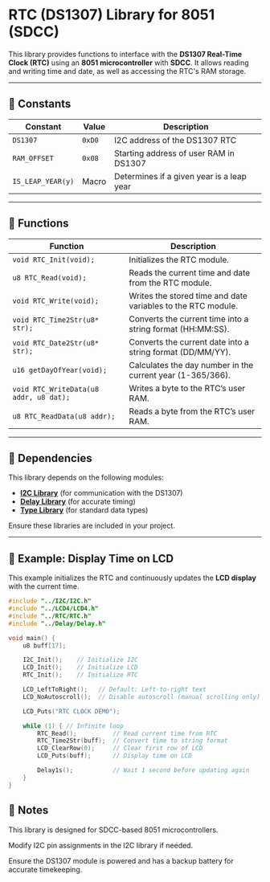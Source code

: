 # RTC (DS1307) Library for 8051 (SDCC)

This library provides functions to interface with the **DS1307 Real-Time Clock (RTC)** using an **8051 microcontroller** with **SDCC**. It allows reading and writing time and date, as well as accessing the RTC's RAM storage.

---

## 📌 **Constants**
| Constant | Value | Description |
|----------|-------|-------------|
| `DS1307` | `0xD0` | I2C address of the DS1307 RTC |
| `RAM_OFFSET` | `0x08` | Starting address of user RAM in DS1307 |
| `IS_LEAP_YEAR(y)` | Macro | Determines if a given year is a leap year |

---

## 📌 **Functions**
| Function | Description |
|----------|-------------|
| `void RTC_Init(void);` | Initializes the RTC module. |
| `u8 RTC_Read(void);` | Reads the current time and date from the RTC module. |
| `void RTC_Write(void);` | Writes the stored time and date variables to the RTC module. |
| `void RTC_Time2Str(u8* str);` | Converts the current time into a string format (HH:MM:SS). |
| `void RTC_Date2Str(u8* str);` | Converts the current date into a string format (DD/MM/YY). |
| `u16 getDayOfYear(void);` | Calculates the day number in the current year (1-365/366). |
| `void RTC_WriteData(u8 addr, u8 dat);` | Writes a byte to the RTC’s user RAM. |
| `u8 RTC_ReadData(u8 addr);` | Reads a byte from the RTC’s user RAM. |

---

## 📌 **Dependencies**
This library depends on the following modules:
- **[I2C Library](../I2C/README.md)** (for communication with the DS1307)
- **[Delay Library](../Delay/README.md)** (for accurate timing)
- **[Type Library](../Type/README.md)** (for standard data types)

Ensure these libraries are included in your project.

---

## 📌 **Example: Display Time on LCD**

This example initializes the RTC and continuously updates the **LCD display** with the current time.

```c
#include "../I2C/I2C.h"
#include "../LCD4/LCD4.h"
#include "../RTC/RTC.h"
#include "../Delay/Delay.h"

void main() {
    u8 buff[17];

    I2C_Init();    // Initialize I2C
    LCD_Init();    // Initialize LCD
    RTC_Init();    // Initialize RTC

    LCD_LeftToRight();   // Default: Left-to-right text
    LCD_NoAutoscroll();  // Disable autoscroll (manual scrolling only)

    LCD_Puts("RTC CLOCK DEMO");

    while (1) { // Infinite loop
        RTC_Read();          // Read current time from RTC
        RTC_Time2Str(buff);  // Convert time to string format
        LCD_ClearRow(0);     // Clear first row of LCD
        LCD_Puts(buff);      // Display time on LCD

        Delay1s();           // Wait 1 second before updating again
    }
}
```

## 📢 Notes
This library is designed for SDCC-based 8051 microcontrollers.

Modify I2C pin assignments in the I2C library if needed.

Ensure the DS1307 module is powered and has a backup battery for accurate timekeeping.